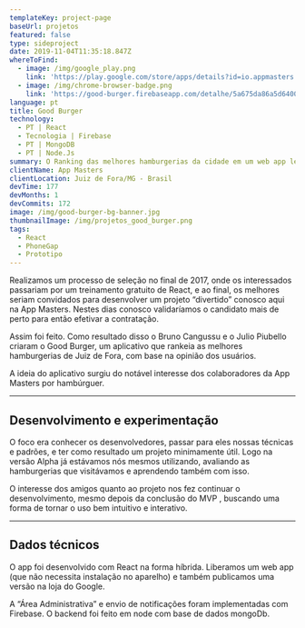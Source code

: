 ```yaml
---
templateKey: project-page
baseUrl: projetos
featured: false
type: sideproject
date: 2019-11-04T11:35:18.847Z
whereToFind:
  - image: /img/google_play.png
    link: 'https://play.google.com/store/apps/details?id=io.appmasters.goodburger'
  - image: /img/chrome-browser-badge.png
    link: 'https://good-burger.firebaseapp.com/detalhe/5a675da86a5d640014a647fa'
language: pt
title: Good Burger
technology:
  - PT | React
  - Tecnologia | Firebase
  - PT | MongoDB
  - PT | Node.Js
summary: O Ranking das melhores hamburgerias da cidade em um web app leve e prático.
clientName: App Masters
clientLocation: Juiz de Fora/MG - Brasil
devTime: 177
devMonths: 1
devCommits: 172
image: /img/good-burger-bg-banner.jpg
thumbnailImage: /img/projetos_good_burger.png
tags:
  - React
  - PhoneGap
  - Prototipo
---
```

Realizamos um processo de seleção no final de 2017, onde os interessados passariam por um treinamento gratuito de React, e ao final, os melhores seriam convidados para desenvolver um projeto “divertido” conosco aqui na App Masters. Nestes dias conosco validaríamos o candidato mais de perto para então efetivar a contratação.

Assim foi feito. Como resultado disso o Bruno Cangussu e o Julio Piubello criaram o Good Burger, um aplicativo que rankeia as melhores hamburgerias de Juiz de Fora, com base na opinião dos usuários.

A ideia do aplicativo surgiu do notável interesse dos colaboradores da App Masters por hambúrguer.

- - -

## Desenvolvimento e experimentação

O foco era conhecer os desenvolvedores, passar para eles nossas técnicas e padrões, e ter como resultado um projeto minimamente útil. Logo na versão Alpha já estávamos nós mesmos utilizando, avaliando as hamburgerias que visitávamos e aprendendo também com isso.

O interesse dos amigos quanto ao projeto nos fez continuar o desenvolvimento, mesmo depois da conclusão do MVP , buscando uma forma de tornar o uso bem intuitivo e interativo.

- - -

## Dados técnicos

O app foi desenvolvido com React na forma híbrida. Liberamos um web app (que não necessita instalação no aparelho) e também publicamos uma versão na loja do Google.

A “Área Administrativa” e envio de notificações foram implementadas com Firebase. O backend foi feito em node com base de dados mongoDb.
